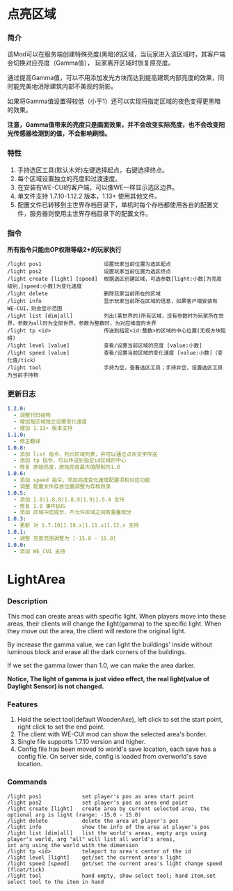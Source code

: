 # 点亮区域

### 简介
该Mod可以在服务端创建特殊亮度(黑暗)的区域，当玩家进入该区域时，其客户端会切换对应亮度（Gamma值），
玩家离开区域时恢复原亮度。

通过提高Gamma值，可以不用添加发光方块而达到提高建筑内部亮度的效果，同时能完美地消除建筑内部不美观的阴影。

如果将Gamma值设置得较低（小于1）还可以实现将指定区域的夜色变得更黑暗的效果。

**注意，Gamma值带来的亮度只是画面效果，并不会改变实际亮度，也不会改变阳光传感器检测到的值，不会影响刷怪。**

### 特性
1. 手持选区工具(默认木斧)左键选择起点，右键选择终点。
2. 每个区域设置独立的亮度和过渡速度。
3. 在安装有WE-CUI的客户端，可以像WE一样显示选区边界。
4. 单文件支持 1.7.10-1.12.2 版本，1.13+ 使用其他文件。
5. 配置文件已转移到主世界存档目录下，单机时每个存档都使用各自的配置文件，服务器则使用主世界存档目录下的配置文件。

### 指令
**所有指令只能由OP权限等级2+的玩家执行**
```
/light pos1                    设置玩家当前位置为选区起点
/light pos2                    设置玩家当前位置为选区终点
/light create [light] [speed]  根据选区创建区域，可选参数[light:小数]为亮度级别,[speed:小数]为变化速度
/light delete                  删除玩家当前所在的区域
/light info                    显示玩家当前所在区域的信息，如果客户端安装有WE-CUI，则会显示范围
/light list [dim|all]          列出(某世界的)所有区域，没有参数时为玩家所在世界，参数为all时为全部世界，参数为整数时，为对应维度的世界
/light tp <id>                 传送到指定<id:整数>的区域的中心位置(无视方块阻碍)
/light level [value]           查看/设置当前区域的亮度 [value:小数]
/light speed [value]           查看/设置当前区域的变化速度 [value:小数]（变化值/tick）
/light tool                    手持为空，查看选区工具；手持非空，设置选区工具为当前手持物
```

### 更新日志
```yaml
1.2.0:
  - 调整代码结构
  - 增加每区域独立设置变化速度
  - 增加 1.13+ 版本支持
1.1.0:
  - 修正翻译
1.0.8:
  - 添加 list 指令，列出区域列表，并可以通过点击文字传送
  - 添加 tp 指令，可以传送到指定id区域的中心
  - 修复 原始亮度，原始亮度最大值限制为1.0
1.0.6:
  - 添加 speed 指令，添加亮度变化速度配置项和对应功能
  - 调整 配置文件存放位置调整为存档目录
1.0.5:
  - 添加 1.8|1.8.8|1.8.9|1.9|1.9.4 支持
  - 修复 1.8 事件BUG
  - 添加 区域冲突提示，不允许区域之间有重叠部分
1.0.3:
  - 更新 对 1.7.10|1.10.x|1.11.x|1.12.x 支持
1.0.1:
  - 调整 亮度范围调整为 [-15.0 - 15.0]
1.0.0:
  - 添加 WE_CUI 支持
```
 
# LightArea

### Description
This mod can create areas with specific light.
When players move into these areas, their clients will change the light(gamma) to the specific light.
When they move out the area, the client will restore the original light.

By increase the gamma value, we can light the buildings' inside without luminous block 
and erase all the dark corners of the buildings.

If we set the gamma lower than 1.0, we can make the area darker.

**Notice, The light of gamma is just video effect, the real light(value of Daylight Sensor) is not changed.**

### Features
1. Hold the select tool(default WoodenAxe), left click to set the start point, 
right click to set the end point.
2. The client with WE-CUI mod can show the selected area's border.
3. Single file supports 1.7.10 version and higher.
4. Config file has been moved to world's save location, each save has a config file. On server side, config is loaded from overworld's save location.

### Commands
```
/light pos1             set player's pos as area start point
/light pos2             set player's pos as area end point
/light create [light]   create area by current selected area, the optional arg is light (range: -15.0 - 15.0)
/light delete           delete the area at player's pos
/light info             show the info of the area at player's pos
/light list [dim|all]   list the world's areas, empty args using player's world, arg "all" will list all world's areas, 
int arg using the world with the dimension
/light tp <id>          teleport to area's center of the id
/light level [light]    get/set the current area's light
/light speed [speed]    get/set the current area's light change speed (float/tick)
/light tool             hand empty, show select tool; hand item,set select tool to the item in hand
```
